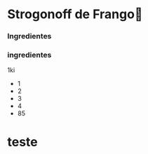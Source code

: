 # Strogonoff de Frango:chicken:

### Ingredientes 

### ingredientes

 1ki

- 1
- 2
- 3
- 4
- 85

# teste




